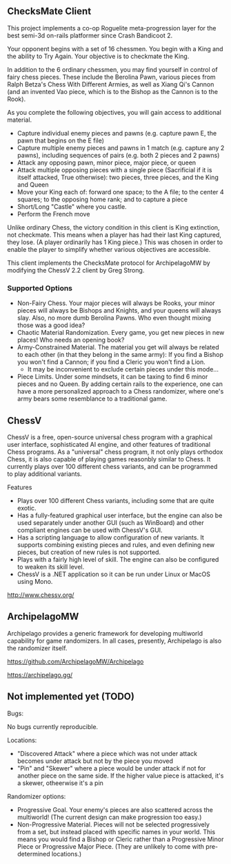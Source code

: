 ## ChecksMate Client

This project implements a co-op Roguelite meta-progression layer for the best semi-3d on-rails platformer since Crash Bandicoot 2.

Your opponent begins with a set of 16 chessmen. You begin with a King and the ability to Try Again. Your objective is to checkmate the King.

In addition to the 6 ordinary chessmen, you may find yourself in control of fairy chess pieces. These include the Berolina Pawn, various pieces from Ralph Betza's Chess With Different Armies, as well as Xiang Qi's Cannon (and an invented Vao piece, which is to the Bishop as the Cannon is to the Rook).

As you complete the following objectives, you will gain access to additional material.

 - Capture individual enemy pieces and pawns (e.g. capture pawn E, the pawn that begins on the E file)
 - Capture multiple enemy pieces and pawns in 1 match (e.g. capture any 2 pawns), including sequences of pairs (e.g. both 2 pieces and 2 pawns)
 - Attack any opposing pawn, minor piece, major piece, or queen
 - Attack multiple opposing pieces with a single piece (Sacrificial if it is itself attacked, True otherwise): two pieces, three pieces, and the King and Queen
 - Move your King each of: forward one space; to the A file; to the center 4 squares; to the opposing home rank; and to capture a piece
 - Short/Long "Castle" where you castle.
 - Perform the French move

Unlike ordinary Chess, the victory condition in this client is King extinction, not checkmate. This means when a player has had their last King captured, they lose. (A player ordinarily has 1 King piece.) This was chosen in order to enable the player to simplify whether various objectives are accessible.

This client implements the ChecksMate protocol for ArchipelagoMW by modifying the ChessV 2.2 client by Greg Strong.

### Supported Options

 - Non-Fairy Chess. Your major pieces will always be Rooks, your minor pieces will always be Bishops and Knights, and your queens will always slay. Also, no more dumb Berolina Pawns. Who even thought mixing those was a good idea?
 - Chaotic Material Randomization. Every game, you get new pieces in new places! Who needs an opening book?
 - Army-Constrained Material. The material you get will always be related to each other (in that they belong in the same army): If you find a Bishop you won't find a Cannon; if you find a Cleric you won't find a Lion.
   - It may be inconvenient to exclude certain pieces under this mode...
 - Piece Limits. Under some mindsets, it can be taxing to find 6 minor pieces and no Queen. By adding certain rails to the experience, one can have a more personalized approach to a Chess randomizer, where one's army bears some resemblance to a traditional game.

## ChessV

ChessV is a free, open-source universal chess program with a graphical user interface, sophisticated AI engine, and other features of traditional Chess programs. As a "universal" chess program, it not only plays orthodox Chess, it is also capable of playing games reasonbly similar to Chess. It currently plays over 100 different chess variants, and can be programmed to play additional variants.

Features
 - Plays over 100 different Chess variants, including some that are quite exotic.
 - Has a fully-featured graphical user interface, but the engine can also be used separately under another GUI (such as WinBoard) and other compliant engines can be used with ChessV's GUI.
 - Has a scripting language to allow configuration of new variants. It supports combining existing pieces and rules, and even defining new pieces, but creation of new rules is not supported.
 - Plays with a fairly high level of skill. The engine can also be configured to weaken its skill level.
 - ChessV is a .NET application so it can be run under Linux or MacOS using Mono.

http://www.chessv.org/

## ArchipelagoMW

Archipelago provides a generic framework for developing multiworld capability for game randomizers. In all cases, presently, Archipelago is also the randomizer itself.

https://github.com/ArchipelagoMW/Archipelago

https://archipelago.gg/

## Not implemented yet (TODO)

Bugs:

No bugs currently reproducible.

Locations:

 - "Discovered Attack" where a piece which was not under attack becomes under attack but not by the piece you moved
 - "Pin" and "Skewer" where a piece would be under attack if not for another piece on the same side. If the higher value piece is attacked, it's a skewer, otheerwise it's a pin

Randomizer options:

 - Progressive Goal. Your enemy's pieces are also scattered across the multiworld! (The current design can make progression too easy.)
 - Non-Progressive Material. Pieces will not be selected progressively from a set, but instead placed with specific names in your world. This means you would find a Bishop or Cleric rather than a Progressive Minor Piece or Progressive Major Piece. (They are unlikely to come with pre-determined locations.)
